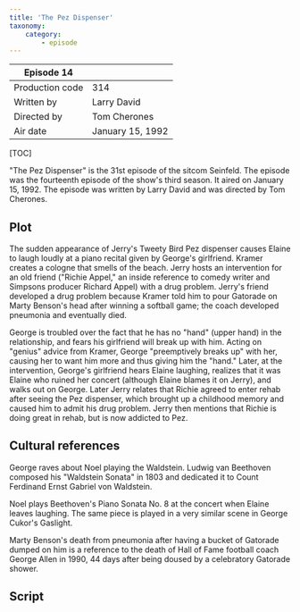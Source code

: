 ```yaml
---
title: 'The Pez Dispenser'
taxonomy:
    category:
        - episode
---
```


| Episode 14 | |
|-----------------|--------------------------------|
| Production code | 314                            |
| Written by      | Larry David |
| Directed by     | Tom Cherones                   |
| Air date        | January 15, 1992             |

[TOC]

"The Pez Dispenser" is the 31st episode of the sitcom Seinfeld. The episode was the fourteenth episode of the show's third season. It aired on January 15, 1992. The episode was written by Larry David and was directed by Tom Cherones.

## Plot

The sudden appearance of Jerry's Tweety Bird Pez dispenser causes Elaine to laugh loudly at a piano recital given by George's girlfriend. Kramer creates a cologne that smells of the beach. Jerry hosts an intervention for an old friend ("Richie Appel," an inside reference to comedy writer and Simpsons producer Richard Appel) with a drug problem. Jerry's friend developed a drug problem because Kramer told him to pour Gatorade on Marty Benson's head after winning a softball game; the coach developed pneumonia and eventually died.

George is troubled over the fact that he has no "hand" (upper hand) in the relationship, and fears his girlfriend will break up with him. Acting on "genius" advice from Kramer, George "preemptively breaks up" with her, causing her to want him more and thus giving him the "hand." Later, at the intervention, George's girlfriend hears Elaine laughing, realizes that it was Elaine who ruined her concert (although Elaine blames it on Jerry), and walks out on George. Later Jerry relates that Richie agreed to enter rehab after seeing the Pez dispenser, which brought up a childhood memory and caused him to admit his drug problem. Jerry then mentions that Richie is doing great in rehab, but is now addicted to Pez.

## Cultural references

George raves about Noel playing the Waldstein. Ludwig van Beethoven composed his "Waldstein Sonata" in 1803 and dedicated it to Count Ferdinand Ernst Gabriel von Waldstein.

Noel plays Beethoven's Piano Sonata No. 8 at the concert when Elaine leaves laughing. The same piece is played in a very similar scene in George Cukor's Gaslight.

Marty Benson's death from pneumonia after having a bucket of Gatorade dumped on him is a reference to the death of Hall of Fame football coach George Allen in 1990, 44 days after being doused by a celebratory Gatorade shower.

## Script
